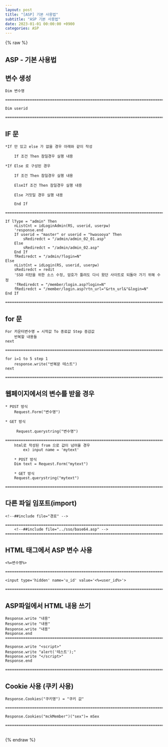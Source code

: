 ```yaml
---  
layout: post  
title: "[ASP] 기본 사용법"  
subtitle: "ASP 기본 사용법"  
date: 2023-01-01 00:00:00 +0900  
categories: ASP  
---  
```

{% raw %}  
## ASP - 기본 사용법  
  
## 변수 생성  
  
	Dim 변수명  
  
	=====================================================================================================================================================  
  
	Dim userid  
  
	=====================================================================================================================================================  
  
## IF 문  
  
	*If 만 있고 else 가 없을 경우 아래와 같이 작성  
  
		If 조건 Then 참일경우 실행 내용  
  
	*If Else 로 구성된 경우  
  
		If 조건 Then 참일경우 실행 내용  
  
		ElseIf 조건 Then 참일경우 실행 내용  
  
		Else 거짓일 경우 실행 내용  
  
		End If  
  
	=====================================================================================================================================================  
  
	If lType = "admin" Then  
		nListCnt = idLoginAdmin(RS, userid, userpw)  
		'response.end  
		If userid = "master" or userid = "hwasooya" Then  
			sRediredct = "/admin/admin_02_01.asp"  
		Else  
			sRediredct = "/admin/admin_02.asp"  
		End If  
		fRediredct = "/admin/?login=N"  
	Else  
		nListCnt = idLogin(RS, userid, userpw)  
		sRediredct = redit  
		'SSO 리턴을 위한 소스 수정, 암호가 틀려도 다시 왔던 사이트로 되돌아 가기 위해 수정  
		'fRediredct = "/member/login.asp?login=N"  
		fRediredct = "/member/login.asp?rtn_url="&rtn_url&"&login=N"  
	End If  
  
	=====================================================================================================================================================  
  
## for 문  
  
	For 카운터변수명 = 시작값 To 종료값 Step 증감값  
		반복할 내용들  
	next  
  
	=====================================================================================================================================================  
  
	for i=1 to 5 step 1  
		response.write("반복문 테스트")  
	next  
  
	=====================================================================================================================================================  
  
## 웹페이지에서의 변수를 받을 경우  
  
	* POST 방식  
		Request.Form("변수명")  
  
	* GET 방식  
  
		 Request.querystring("변수명")  
  
	=====================================================================================================================================================  
		html로 작성된 from 으로 값이 넘어올 경우  
			ex) input name = 'mytext'  
  
		* POST 방식  
		Dim text = Request.Form("mytext")  
  
		* GET 방식  
		Request.querystring("mytext")  
  
	=====================================================================================================================================================  
  
## 다른 파일 임포트(import)  
  
	<!--##include file="경로" -->  
  
	=====================================================================================================================================================  
		<!--##include file="../sso/base64.asp" -->  
	=====================================================================================================================================================  
  
## HTML 태그에서 ASP 변수 사용  
	<%=변수명%>  
  
	=====================================================================================================================================================  
  
	<input type='hidden' name='u_id' value='<%=user_id%>'>  
  
	=====================================================================================================================================================  
  
## ASP파일에서 HTML 내용 쓰기  
  
	Response.write "내용"  
	Response.write "내용"  
	Response.write "내용"  
	Response.end  
	=====================================================================================================================================================  
  
	Response.write "<script>"  
	Response.write "alert('테스트');"  
	Response.write "</script>"  
	Response.end  
  
	=====================================================================================================================================================  
  
## Cookie 사용 (쿠키 사용)  
  
	Response.Cookies("쿠키명") = "쿠키 값"  
  
	=====================================================================================================================================================  
  
	Response.Cookies("mckMember")("sex")= mSex  
  
	=====================================================================================================================================================  
                                                                                                                                                                                                                                                                                                                                                                                                                                                                                                                                                                                                                                                                                                                                                                                                                                                                                                                                                                                                                                                                                                                                                                                                                                                                                                                                                                                                                                                                                                                                                                                                                                                                                                                                                                                                                                                                                                                                                                                                                                                                                                                                                                                                                                                                                                                                                                                                                                                                                                                                                                                                                                                                                                                                                                                                                                                                                                                                                                                                                                                                                                                                                                                                                                                                                                                                                                                                                                                                                                                                                                                                                                                                                                                                                                                                                                                                                                                                                                                                                                                                                                                                                                                                                                                                                                                                                                                                                                                                                                                                                                                                                                                                                                                                          
{% endraw %}